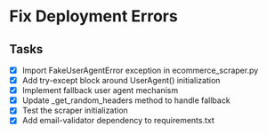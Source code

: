 # Fix Deployment Errors

## Tasks
- [x] Import FakeUserAgentError exception in ecommerce_scraper.py
- [x] Add try-except block around UserAgent() initialization
- [x] Implement fallback user agent mechanism
- [x] Update _get_random_headers method to handle fallback
- [x] Test the scraper initialization
- [x] Add email-validator dependency to requirements.txt
